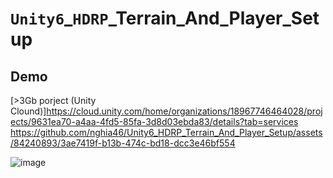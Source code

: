 # `Unity6`_`HDRP`_Terrain_And_Player_Setup
## Demo
[>3Gb porject (Unity Clound)]https://cloud.unity.com/home/organizations/18967746464028/projects/9631ea70-a4aa-4fd5-85fa-3d8d03ebda83/details?tab=services
https://github.com/nghia46/Unity6_HDRP_Terrain_And_Player_Setup/assets/84240893/3ae7419f-b13b-474c-bd18-dcc3e46bf554

![image](https://github.com/nghia46/Unity6_HDRP_Terrain_And_Player_Setup/assets/84240893/1bf796a1-b9ec-40a9-b1e8-8d6bd5f11529)
